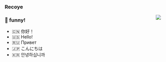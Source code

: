 ###  Recoye
<img align="right" src="https://github-readme-stats.vercel.app/api?username=recoye&show_icons=true&icon_color=0366d6&text_color=2ea44f&bg_color=ffffff&hide_title=true" />

### 🤔 funny!
- 🇨🇳 你好！
- 🇺🇸 Hello!
- 🇷🇺 Привет
- 🇯🇵 こんにちは
- 🇰🇷 안녕하십니까
<!--
**recoye/recoye** is a ✨ _special_ ✨ repository because its `README.md` (this file) appears on your GitHub profile.

Here are some ideas to get you started:

- 🔭 I’m currently working on ...
- 🌱 I’m currently learning ...
- 👯 I’m looking to collaborate on ...
- 🤔 I’m looking for help with ...
- 💬 Ask me about ...
- 📫 How to reach me: ...
- 😄 Pronouns: ...
- ⚡ Fun fact: ...
-->
